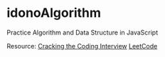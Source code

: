 # idonoAlgorithm

Practice Algorithm and Data Structure in JavaScript

Resource:
[Cracking the Coding Interview](http://www.crackingthecodinginterview.com/)
[LeetCode](https://leetcode.com/)